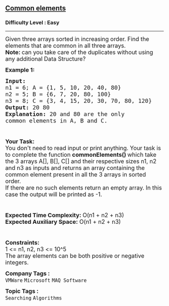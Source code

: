 <h2><a href="https://www.geeksforgeeks.org/problems/common-elements1132/1?page=1&company=Microsoft&status=unsolved&sortBy=submissions">Common elements</a></h2><h3>Difficulty Level : Easy</h3><hr><div class="problems_problem_content__Xm_eO"><p><span style="font-size:18px">Given three arrays sorted in increasing order. Find the elements that are common in all three arrays.<br>
<strong>Note:&nbsp;</strong></span><span style="font-size:18px">can you take care of the duplicates without using any additional Data Structure?</span></p>

<p><strong><span style="font-size:18px">Example 1:</span></strong></p>

<pre><span style="font-size:18px"><strong>Input:
</strong>n1 = 6; A = {1, 5, 10, 20, 40, 80}
n2 = 5; B = {6, 7, 20, 80, 100}
n3 = 8; C = {3, 4, 15, 20, 30, 70, 80, 120}
<strong>Output:</strong> 20 80
<strong>Explanation:</strong> 20 and 80 are the only
common elements in A, B and C.</span></pre>

<p>&nbsp;</p>

<p><span style="font-size:18px"><strong>Your Task: &nbsp;</strong><br>
You don't need to read input or print anything. Your task is to complete the function <strong>commonElements() </strong>which take the 3 arrays A[], B[], C[] and their respective sizes n1, n2 and n3 as inputs and returns an array containing the common element present in all the 3 arrays in sorted order.&nbsp;<br>
If there are no such elements return an empty array. In this case the output will be printed as -1.</span></p>

<p>&nbsp;</p>

<p><span style="font-size:18px"><strong>Expected Time Complexity: </strong>O(n1 + n2 + n3)<br>
<strong>Expected Auxiliary Space:</strong> O(n1 + n2 + n3)</span></p>

<p>&nbsp;</p>

<p><span style="font-size:18px"><strong>Constraints:</strong><br>
1 &lt;= n1, n2, n3 &lt;= 10^5<br>
The array elements can be both positive or negative integers. </span></p>
</div><p><span style=font-size:18px><strong>Company Tags : </strong><br><code>VMWare</code>&nbsp;<code>Microsoft</code>&nbsp;<code>MAQ Software</code>&nbsp;<br><p><span style=font-size:18px><strong>Topic Tags : </strong><br><code>Searching</code>&nbsp;<code>Algorithms</code>&nbsp;